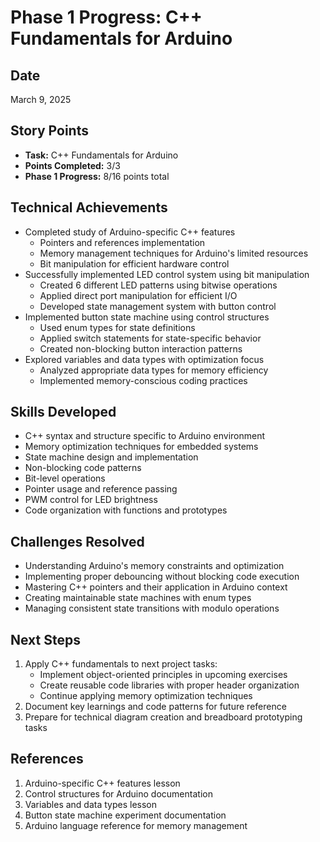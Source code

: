 # Phase 1 Progress: C++ Fundamentals for Arduino

## Date
March 9, 2025

## Story Points
- **Task:** C++ Fundamentals for Arduino
- **Points Completed:** 3/3
- **Phase 1 Progress:** 8/16 points total

## Technical Achievements
- Completed study of Arduino-specific C++ features
  - Pointers and references implementation
  - Memory management techniques for Arduino's limited resources
  - Bit manipulation for efficient hardware control
- Successfully implemented LED control system using bit manipulation
  - Created 6 different LED patterns using bitwise operations
  - Applied direct port manipulation for efficient I/O
  - Developed state management system with button control
- Implemented button state machine using control structures
  - Used enum types for state definitions
  - Applied switch statements for state-specific behavior
  - Created non-blocking button interaction patterns
- Explored variables and data types with optimization focus
  - Analyzed appropriate data types for memory efficiency
  - Implemented memory-conscious coding practices

## Skills Developed
- C++ syntax and structure specific to Arduino environment
- Memory optimization techniques for embedded systems
- State machine design and implementation
- Non-blocking code patterns
- Bit-level operations
- Pointer usage and reference passing
- PWM control for LED brightness
- Code organization with functions and prototypes 

## Challenges Resolved
- Understanding Arduino's memory constraints and optimization
- Implementing proper debouncing without blocking code execution
- Mastering C++ pointers and their application in Arduino context
- Creating maintainable state machines with enum types
- Managing consistent state transitions with modulo operations

## Next Steps
1. Apply C++ fundamentals to next project tasks:
   - Implement object-oriented principles in upcoming exercises
   - Create reusable code libraries with proper header organization
   - Continue applying memory optimization techniques
2. Document key learnings and code patterns for future reference
3. Prepare for technical diagram creation and breadboard prototyping tasks

## References
1. Arduino-specific C++ features lesson
2. Control structures for Arduino documentation
3. Variables and data types lesson
4. Button state machine experiment documentation
5. Arduino language reference for memory management
